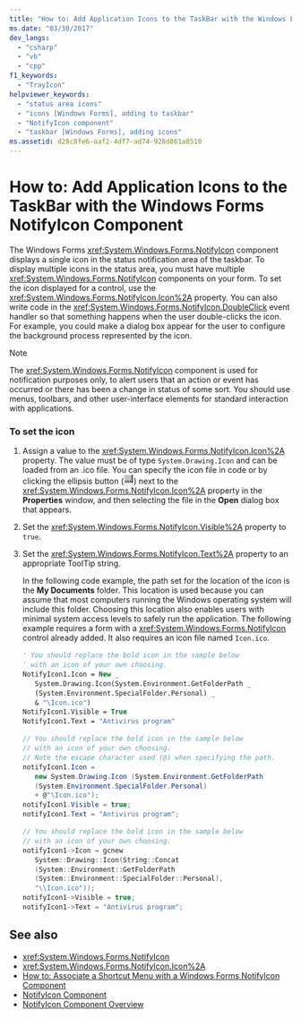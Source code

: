 ```yaml
---
title: "How to: Add Application Icons to the TaskBar with the Windows Forms NotifyIcon Component"
ms.date: "03/30/2017"
dev_langs: 
  - "csharp"
  - "vb"
  - "cpp"
f1_keywords: 
  - "TrayIcon"
helpviewer_keywords: 
  - "status area icons"
  - "icons [Windows Forms], adding to taskbar"
  - "NotifyIcon component"
  - "taskbar [Windows Forms], adding icons"
ms.assetid: d28c0fe6-aaf2-4df7-ad74-928d861a8510
---
```

# How to: Add Application Icons to the TaskBar with the Windows Forms NotifyIcon Component
The Windows Forms <xref:System.Windows.Forms.NotifyIcon> component displays a single icon in the status notification area of the taskbar. To display multiple icons in the status area, you must have multiple <xref:System.Windows.Forms.NotifyIcon> components on your form. To set the icon displayed for a control, use the <xref:System.Windows.Forms.NotifyIcon.Icon%2A> property. You can also write code in the <xref:System.Windows.Forms.NotifyIcon.DoubleClick> event handler so that something happens when the user double-clicks the icon. For example, you could make a dialog box appear for the user to configure the background process represented by the icon.  
  
> [!NOTE]
>  The <xref:System.Windows.Forms.NotifyIcon> component is used for notification purposes only, to alert users that an action or event has occurred or there has been a change in status of some sort. You should use menus, toolbars, and other user-interface elements for standard interaction with applications.  
  
### To set the icon  
  
1.  Assign a value to the <xref:System.Windows.Forms.NotifyIcon.Icon%2A> property. The value must be of type `System.Drawing.Icon` and can be loaded from an .ico file. You can specify the icon file in code or by clicking the ellipsis button (![Use the ellipsis button to access the CellStyle Builder dialog box.](./media/app-icons-to-the-taskbar-with-wf-notifyicon/visual-studio-ellipsis-button.png)) next to the <xref:System.Windows.Forms.NotifyIcon.Icon%2A> property in the **Properties** window, and then selecting the file in the **Open** dialog box that appears.  
  
2.  Set the <xref:System.Windows.Forms.NotifyIcon.Visible%2A> property to `true`.  
  
3.  Set the <xref:System.Windows.Forms.NotifyIcon.Text%2A> property to an appropriate ToolTip string.  
  
     In the following code example, the path set for the location of the icon is the **My Documents** folder. This location is used because you can assume that most computers running the Windows operating system will include this folder. Choosing this location also enables users with minimal system access levels to safely run the application. The following example requires a form with a <xref:System.Windows.Forms.NotifyIcon> control already added. It also requires an icon file named `Icon.ico`.  
  
    ```vb  
    ' You should replace the bold icon in the sample below  
    ' with an icon of your own choosing.  
    NotifyIcon1.Icon = New _   
       System.Drawing.Icon(System.Environment.GetFolderPath _  
       (System.Environment.SpecialFolder.Personal) _  
       & "\Icon.ico")  
    NotifyIcon1.Visible = True  
    NotifyIcon1.Text = "Antivirus program"  
    ```  
  
    ```csharp  
    // You should replace the bold icon in the sample below  
    // with an icon of your own choosing.  
    // Note the escape character used (@) when specifying the path.  
    notifyIcon1.Icon =   
       new System.Drawing.Icon (System.Environment.GetFolderPath  
       (System.Environment.SpecialFolder.Personal)  
       + @"\Icon.ico");  
    notifyIcon1.Visible = true;  
    notifyIcon1.Text = "Antivirus program";  
    ```  
  
    ```cpp  
    // You should replace the bold icon in the sample below  
    // with an icon of your own choosing.  
    notifyIcon1->Icon = gcnew   
       System::Drawing::Icon(String::Concat  
       (System::Environment::GetFolderPath  
       (System::Environment::SpecialFolder::Personal),  
       "\\Icon.ico"));  
    notifyIcon1->Visible = true;  
    notifyIcon1->Text = "Antivirus program";  
    ```  
  
## See also
- <xref:System.Windows.Forms.NotifyIcon>
- <xref:System.Windows.Forms.NotifyIcon.Icon%2A>
- [How to: Associate a Shortcut Menu with a Windows Forms NotifyIcon Component](how-to-associate-a-shortcut-menu-with-a-windows-forms-notifyicon-component.md)
- [NotifyIcon Component](notifyicon-component-windows-forms.md)
- [NotifyIcon Component Overview](notifyicon-component-overview-windows-forms.md)
